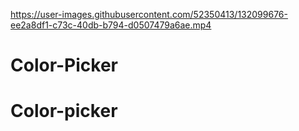 

https://user-images.githubusercontent.com/52350413/132099676-ee2a8df1-c73c-40db-b794-d0507479a6ae.mp4

# Color-Picker
# Color-picker

